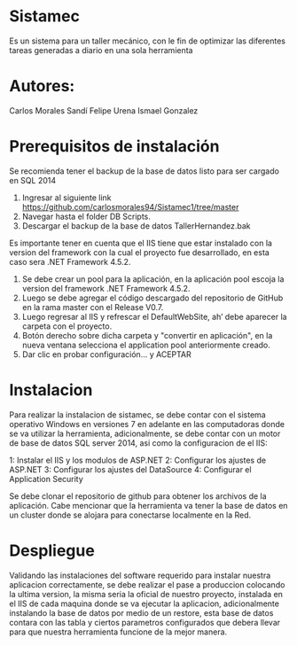 # Sistamec

Es un sistema para un taller mecánico, con le fin de optimizar las diferentes tareas generadas a diario en una sola herramienta

# Autores:

Carlos Morales Sandí
Felipe Urena
Ismael Gonzalez

# Prerequisitos de instalación

Se recomienda tener el backup de la base de datos listo para ser cargado en SQL 2014

1. Ingresar al siguiente link https://github.com/carlosmorales94/Sistamec1/tree/master
2. Navegar hasta el folder DB Scripts.
3. Descargar el backup de la base de datos TallerHernandez.bak

Es importante tener en cuenta que el IIS tiene que estar instalado con la version del framework con la cual el proyecto fue desarrollado, en esta caso sera .NET Framework 4.5.2.

1. Se debe crear un pool para la aplicación, en la aplicación pool escoja la version del framework .NET Framework 4.5.2.
2. Luego se debe agregar el código descargado del repositorio de GitHub en la rama master con el Release V0.7.
3. Luego regresar al IIS y refrescar el DefaultWebSite, ah’ debe aparecer la carpeta con el proyecto.
4. Botón derecho sobre dicha carpeta y "convertir en aplicación", en la nueva ventana selecciona el application pool anteriormente creado.
5. Dar clic en probar configuración... y ACEPTAR

# Instalacion

Para realizar la instalacion de sistamec, se debe contar con el sistema operativo Windows en versiones 7 en adelante en las computadoras donde se va utilizar la herramienta, adicionalmente, se debe contar con un motor de base de datos SQL server 2014, asi como la configuracion de el IIS:

1: Instalar el IIS y los modulos de ASP.NET
2: Configurar los ajustes de ASP.NET
3: Configurar los ajustes del DataSource
4: Configurar el Application Security

Se debe clonar el repositorio de github para obtener los archivos de la aplicación.
Cabe mencionar que la herramienta va tener la base de datos en un cluster donde se alojara para conectarse localmente en la Red.

# Despliegue

Validando las instalaciones del software requerido para instalar nuestra aplicacion correctamente, se debe realizar el pase a produccion colocando la ultima version, la misma seria la oficial de nuestro proyecto, instalada en el IIS de cada maquina donde se va ejecutar la aplicacion, adicionalmente instalando la base de datos por medio de un restore, esta base de datos contara con las tabla y ciertos parametros configurados que debera llevar para que nuestra herramienta funcione de la mejor manera. 

